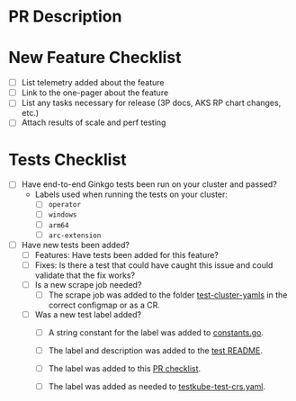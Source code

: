 
[comment]: # (Note that your PR title should follow the conventional commit format: https://conventionalcommits.org/en/v1.0.0/#summary)
# PR Description

[comment]: # (The below checklist is for PRs adding new features. If a box is not checked, add a reason why it's not needed.)
# New Feature Checklist
- [ ] List telemetry added about the feature
- [ ] Link to the one-pager about the feature
- [ ] List any tasks necessary for release (3P docs, AKS RP chart changes, etc.)
- [ ] Attach results of scale and perf testing

[comment]: # (The below checklist is for code changes. Not all boxes necessarily need to be checked. Build, doc, and template changes do not need to fill out the checklist.)
# Tests Checklist
- [ ] Have end-to-end Ginkgo tests been run on your cluster and passed?
  - Labels used when running the tests on your cluster:
    - [ ] `operator`
    - [ ] `windows`
    - [ ] `arm64`
    - [ ] `arc-extension`
- [ ] Have new tests been added?
  - [ ] Features: Have tests been added for this feature?
  - [ ] Fixes: Is there a test that could have caught this issue and could validate that the fix works?
  - [ ] Is a new scrape job needed?
    - [ ] The scrape job was added to the folder [test-cluster-yamls](/otelcollector/test/test-cluster-yamls/) in the correct configmap or as a CR. 
  - [ ] Was a new test label added?
    - [ ] A string constant for the label was added to [constants.go](/otelcollector/test/utils/constants.go).
    - [ ] The label and description was added to the [test README](/otelcollector/test/README.md).
    - [ ] The label was added to this [PR checklist](/.github/pull_request_template).
    - [ ] The label was added as needed to [testkube-test-crs.yaml](/otelcollector/test/testkube/testkube-test-crs.yaml).

